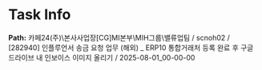 # Task Info

**Path:** 카페24(주)\본사사업장\[CG]MI본부\MIH그룹\밸류업팀 / scnoh02 / [282940] 인플루언서 송금 요청 업무 (해외) _ ERP10 통합거래처 등록 완료 후 구글 드라이브 내 인보이스 이미지 올리기 / 2025-08-01_00-00-00

